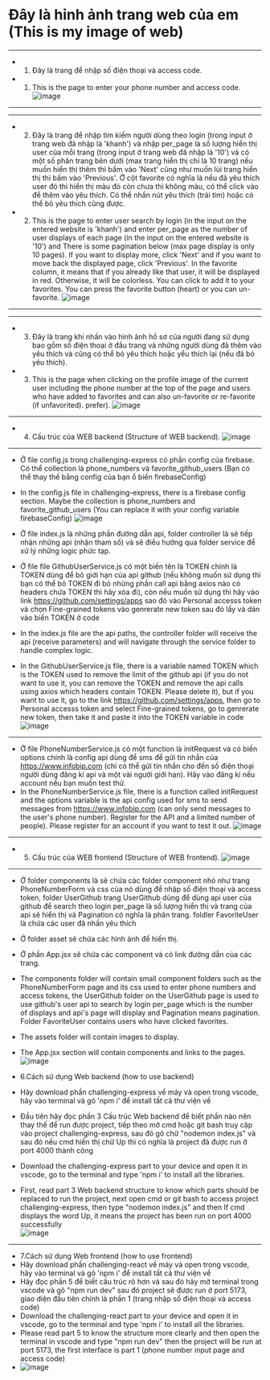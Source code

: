 # Đây là hỉnh ảnh trang web của em (This is my image of web)

*****************************************************************************************************************************************************
- 1. Đây là trang để nhập số điện thoại và access code.
- 1. This is the page to enter your phone number and access code.
![image](https://github.com/hoofkhanh/challenging-project/assets/124868697/e5240b13-1278-4fe4-936c-a4f1d3645961)
*****************************************************************************************************************************************************

*****************************************************************************************************************************************************
- 2. Đây là trang để nhập tìm kiếm người dùng theo login (trong input ở trang web đã nhập là 'khanh') và nhập per_page là số lượng hiển thị user của mỗi trang (trong input ở trang web đã nhập là '10') và có một số phân trang bên dưới (max trang hiển thị chỉ là 10 trang) nếu muốn hiển thị thêm thì bấm vào 'Next' cũng như muốn lùi trang hiển thị thì bấm vào 'Previous'. Ở cột favorite có nghĩa là nếu đã yêu thích user đó thì hiển thị màu đỏ còn chưa thì không màu, có thể click vào để thêm vào yêu thích. Có thể nhấn nút yêu thích (trái tim) hoặc có thể bỏ yêu thích cũng được.
- 2. This is the page to enter user search by login (in the input on the entered website is 'khanh') and enter per_page as the number of user displays of each page (in the input on the entered website is '10') and There is some pagination below (max page display is only 10 pages). If you want to display more, click 'Next' and if you want to move back the displayed page, click 'Previous'. In the favorite column, it means that if you already like that user, it will be displayed in red. Otherwise, it will be colorless. You can click to add it to your favorites. You can press the favorite button (heart) or you can un-favorite.
![image](https://github.com/hoofkhanh/challenging-project/assets/124868697/ba2ca494-542b-4575-a0d8-901ac0092f70)
*****************************************************************************************************************************************************

*****************************************************************************************************************************************************
- 3. Đây là trang khi nhấn vào hình ảnh hồ sơ của người đang sử dụng bao gồm số điện thoại ở đầu trang và những người dùng đã thêm vào yêu thích và cũng có thể bỏ yêu thích hoặc yểu thích lại (nếu đã bỏ yêu thích).
- 3. This is the page when clicking on the profile image of the current user including the phone number at the top of the page and users who have added to favorites and can also un-favorite or re-favorite (if unfavorited). prefer).
![image](https://github.com/hoofkhanh/challenging-project/assets/124868697/a51585ce-1c08-456e-8380-3a5b379332bd)
*****************************************************************************************************************************************************

- 4. Cấu trúc của WEB backend (Structure of WEB backend).
![image](https://github.com/hoofkhanh/challenging-project/assets/124868697/d61d6dc1-1f6f-489b-bcc3-8ab87185551d)
*****************************************************************************************************************************************************
- Ở file config.js trong challenging-express có phần config của firebase. Có thể collection là phone_numbers và favorite_github_users (Bạn có thể thay thế bằng config của bạn ổ biến firebaseConfig)
- In the config.js file in challenging-express, there is a firebase config section. Maybe the collection is phone_numbers and favorite_github_users (You can replace it with your config variable firebaseConfig)
![image](https://github.com/hoofkhanh/challenging-project/assets/124868697/c84f7358-b6b9-47bc-aebb-67475cc76ca8)

- Ở file index.js là những phần đường dẫn api, folder controller là sẽ tiếp nhận những api (nhận tham số) và sẽ điều hướng qua folder service để xử lý những logic phức tạp.
- Ở file file GithubUserService.js có một biến tên là TOKEN chính là TOKEN dùng để bỏ giới hạn của api github (nếu không muốn sử dụng thì bạn có thể bỏ TOKEN đi bỏ nhừng phần call api bằng axios nào có headers chứa TOKEN thì hãy xóa đi), còn nếu muốn sử dụng thì hãy vào link https://github.com/settings/apps sao đó vào Personal accesss token và chọn Fine-grained tokens vào genrerate new token sau đó lấy và dán vào biến TOKEN ở code
- In the index.js file are the api paths, the controller folder will receive the api (receive parameters) and will navigate through the service folder to handle complex logic.
- In the GithubUserService.js file, there is a variable named TOKEN which is the TOKEN used to remove the limit of the github api (if you do not want to use it, you can remove the TOKEN and remove the api calls using axios which headers contain TOKEN. Please delete it), but if you want to use it, go to the link https://github.com/settings/apps, then go to Personal accesss token and select Fine-grained tokens, go to genrerate new token, then take it and paste it into the TOKEN variable in code
![image](https://github.com/hoofkhanh/challenging-project/assets/124868697/5092d5a3-414d-4661-89d8-46c23209b3fa)
*****************************************************************************************************************************************************
 
- Ở file PhoneNumberService.js có một function là initRequest và có biến options chính là config api dùng để sms để gửi tin nhắn của https://www.infobip.com (chỉ có thể gửi tin nhắn cho đến số điện thoại người dùng đăng kí api và một vài người giới hạn). Hãy vào đăng kí nếu account nếu bạn muốn test thử.
- In the PhoneNumberService.js file, there is a function called initRequest and the options variable is the api config used for sms to send messages from https://www.infobip.com (can only send messages to the user's phone number). Register for the API and a limited number of people). Please register for an account if you want to test it out.
![image](https://github.com/hoofkhanh/challenging-project/assets/124868697/258f9871-a665-4492-931b-79ace97f86dd)
*****************************************************************************************************************************************************

- 5. Cấu trúc của WEB frontend (Structure of WEB frontend).
![image](https://github.com/hoofkhanh/challenging-project/assets/124868697/330205f9-a264-4c4d-b894-699ce38b7653)
*****************************************************************************************************************************************************
- Ở folder components là sẽ chứa các folder component nhỏ như trang PhoneNumberForm và css của nó dùng để nhập số điện thoại và access token, folder UserGithub trang UserGithub dùng để dùng api user của github để search theo login per_page là số lượng hiển thị và trang của api sẽ hiển thị và Pagination có nghĩa là phân trang. foldler FavoriteUser là chứa các user đã nhấn yêu thích
- Ở folder asset sẽ chứa các hình ảnh để hiển thị.
- Ở phần App.jsx sẽ chứa các component và có link đường dẫn của các trang.
- The components folder will contain small component folders such as the PhoneNumberForm page and its css used to enter phone numbers and access tokens, the UserGithub folder on the UserGithub page is used to use github's user api to search by login per_page which is the number of displays and api's page will display and Pagination means pagination. Folder FavoriteUser contains users who have clicked favorites.
- The assets folder will contain images to display.
- The App.jsx section will contain components and links to the pages.
![image](https://github.com/hoofkhanh/challenging-project/assets/124868697/52cfa538-2a77-40bd-a063-8517bf52d53e)

- 6.Cách sử dụng Web backend (how to use backend)
- Hãy download phần challenging-express về máy và open trong vscode, hãy vào terminal và gõ 'npm i' để install tất cả thư viện về
- Đầu tiên hãy đọc phần 3 Cấu trúc Web backend để biết phần nào nên thay thế để run được project, tiếp theo mở cmd hoặc git bash truy cập vào project challenging-express, sau đó gõ chữ "nodemon index.js" và sau đó nếu cmd hiển thị chữ Up thì có nghĩa là project đã được run ở port 4000 thành công <br/>
- Download the challenging-express part to your device and open it in vscode, go to the terminal and type 'npm i' to install all the libraries.
- First, read part 3 Web backend structure to know which parts should be replaced to run the project, next open cmd or git bash to access project challenging-express, then type "nodemon index.js" and then If cmd displays the word Up, it means the project has been run on port 4000 successfully <br/>
![image](https://github.com/hoofkhanh/challenging-project/assets/124868697/875fa055-d895-493c-b883-67ca4a3e2d7b)
*****************************************************************************************************************************************************

- 7.Cách sử dụng Web frontend (how to use frontend)
- Hãy download phần challenging-react về máy và open trong vscode, hãy vào terminal và gõ 'npm i' để install tất cả thư viện về
- Hãy đọc phần 5 để biết cấu trúc rõ hơn và sau đó hãy mở terminal trong vscode và gõ "npm run dev" sau đó project sẽ được run ở port 5173, giao diện đầu tiên chính là phần 1 (trang nhập số điện thoại và access code)
- Download the challenging-react part to your device and open it in vscode, go to the terminal and type 'npm i' to install all the libraries.
- Please read part 5 to know the structure more clearly and then open the terminal in vscode and type "npm run dev" then the project will be run at port 5173, the first interface is part 1 (phone number input page and access code)
- ![image](https://github.com/hoofkhanh/challenging-project/assets/124868697/6e77fa4a-2b4b-4f9b-b9ff-a66a2dc86bff)






